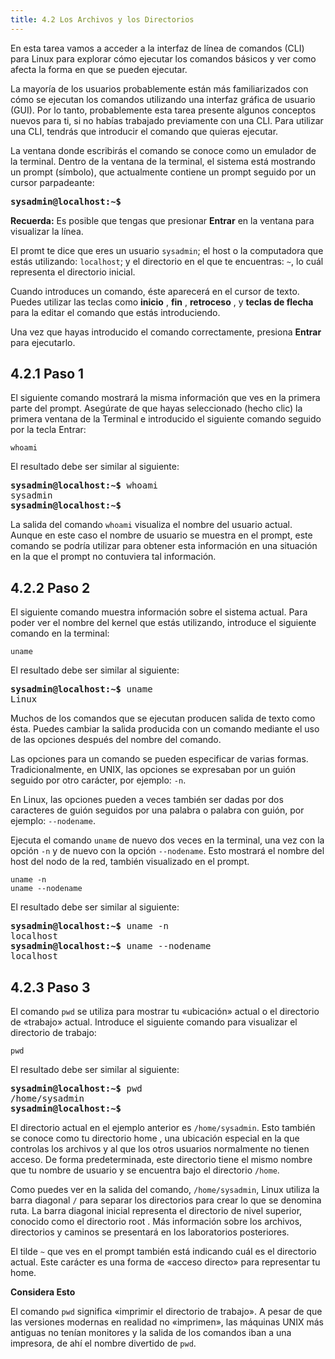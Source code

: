 ```yaml
---
title: 4.2 Los Archivos y los Directorios
---
```


En esta tarea vamos a acceder a la interfaz de línea de comandos (CLI) para Linux para explorar cómo ejecutar los comandos básicos y ver como afecta la forma en que se pueden ejecutar.

La mayoría de los usuarios probablemente están más familiarizados con cómo se ejecutan los comandos utilizando una interfaz gráfica de usuario (GUI). Por lo tanto, probablemente esta tarea presente algunos conceptos nuevos para ti, si no habías trabajado previamente con una CLI. Para utilizar una CLI, tendrás que introducir el comando que quieras ejecutar.

La ventana donde escribirás el comando se conoce como un emulador de la terminal. Dentro de la ventana de la terminal, el sistema está mostrando un prompt (símbolo), que actualmente contiene un prompt seguido por un cursor parpadeante:

<pre class="content_terminal"><strong><span class="ansi-green">sysadmin@localhost</span>:<span class="ansi-blue">~</span>$</strong>
</pre>

**Recuerda:** Es posible que tengas que presionar **Entrar** en la ventana para visualizar la línea.

El promt te dice que eres un usuario `sysadmin`; el host o la computadora que estás utilizando: `localhost`; y el directorio en el que te encuentras: `~`, lo cuál representa el directorio inicial.

Cuando introduces un comando, éste aparecerá en el cursor de texto. Puedes utilizar las teclas como **inicio** , **fin** , **retroceso** , y **teclas de flecha** para la editar el comando que estás introduciendo.

Una vez que hayas introducido el comando correctamente, presiona **Entrar** para ejecutarlo.



4.2.1 Paso 1
------------

El siguiente comando mostrará la misma información que ves en la primera parte del prompt. Asegúrate de que hayas seleccionado (hecho clic) la primera ventana de la Terminal  e introducido el siguiente comando seguido por la tecla Entrar:

```
whoami
```

El resultado debe ser similar al siguiente:

<pre class="content_terminal"><strong><span class="ansi-green">sysadmin@localhost</span>:<span class="ansi-blue">~</span>$</strong> whoami
sysadmin
<strong><span class="ansi-green">sysadmin@localhost</span>:<span class="ansi-blue">~</span>$</strong>
</pre>

La salida del comando `whoami` visualiza el nombre del usuario actual. Aunque en este caso el nombre de usuario se muestra en el prompt, este comando se podría utilizar para obtener esta información en una situación en la que el prompt no contuviera tal información.


4.2.2 Paso 2
------------

El siguiente comando muestra información sobre el sistema actual. Para poder ver el nombre del kernel que estás utilizando, introduce el siguiente comando en la terminal:

```
uname
```

El resultado debe ser similar al siguiente:

<pre class="content_terminal"><strong><span class="ansi-green">sysadmin@localhost</span>:<span class="ansi-blue">~</span>$</strong> uname
Linux
</pre>

Muchos de los comandos que se ejecutan producen salida de texto como ésta. Puedes cambiar la salida producida con un comando mediante el uso de las opciones  después del nombre del comando.

Las opciones para un comando se pueden especificar de varias formas. Tradicionalmente, en UNIX, las opciones se expresaban por un guión seguido por otro carácter, por ejemplo: `-n`.

En Linux, las opciones pueden a veces también ser dadas por dos caracteres de guión seguidos por una palabra o palabra con guión, por ejemplo: `--nodename`.

Ejecuta el comando `uname` de nuevo dos veces en la terminal, una vez con la opción `-n` y de nuevo con la opción `--nodename`. Esto mostrará el nombre del host del nodo de la red, también visualizado en el prompt.

```
uname -n
uname --nodename
```

El resultado debe ser similar al siguiente:

<pre class="content_terminal"><strong><span class="ansi-green">sysadmin@localhost</span>:<span class="ansi-blue">~</span>$</strong> uname -n
localhost
<strong><span class="ansi-green">sysadmin@localhost</span>:<span class="ansi-blue">~</span>$</strong> uname --nodename
localhost</pre>

4.2.3 Paso 3
------------

El comando `pwd` se utiliza para mostrar tu «ubicación» actual o el directorio de «trabajo» actual. Introduce el siguiente comando para visualizar el directorio de trabajo:

```
pwd
```

El resultado debe ser similar al siguiente:

<pre class="content_terminal"><strong><span class="ansi-green">sysadmin@localhost</span>:<span class="ansi-blue">~</span>$</strong> pwd
/home/sysadmin
<strong><span class="ansi-green">sysadmin@localhost</span>:<span class="ansi-blue">~</span>$</strong>
</pre>

El directorio actual en el ejemplo anterior es `/home/sysadmin`. Esto también se conoce como tu directorio home , una ubicación especial en la que controlas los archivos y al que los otros usuarios normalmente no tienen acceso. De forma predeterminada, este directorio tiene el mismo nombre que tu nombre de usuario y se encuentra bajo el directorio `/home`.

Como puedes ver en la salida del comando, `/home/sysadmin`, Linux utiliza la barra diagonal `/` para separar los directorios para crear lo que se denomina ruta. La barra diagonal inicial representa el directorio de nivel superior, conocido como el directorio root . Más información sobre los archivos, directorios y caminos se presentará en los laboratorios posteriores.

El tilde `~`  que ves en el prompt también está indicando cuál es el directorio actual. Este carácter es una forma de «acceso directo» para representar tu home.

**Considera Esto**

El comando `pwd` significa «imprimir el directorio de trabajo». A pesar de que las versiones modernas en realidad no «imprimen», las máquinas UNIX más antiguas no tenían monitores y la salida de los comandos iban a una impresora, de ahí el nombre divertido de `pwd`.
